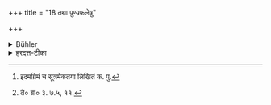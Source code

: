 +++
title = "18 तथा पुण्यफलेषु"

+++

<details><summary>Bühler</summary>

18. Likewise also as regards the rewards for works by which spiritual merit is acquired,
</details>

<details><summary>हरदत्त-टीका</summary>

## सूत्रम्
[^३]तथा पुण्यफलेषु ॥ १८ ॥  
### टिप्पनी
पुण्यफलेषु स्वर्गादिष्वपि तथा सहत्वमेव । [^४]'दिवि ज्योतिरजरमारभेता'मित्यादिभ्यो मन्त्रलिङ्गेभ्यः ॥ १८ ॥  

[^३]: इदमग्रिमं च सूत्रमेकतया लिखितं क. पु.  

[^४]: तै० ब्रा० ३. ७.५, ११.
</details>
